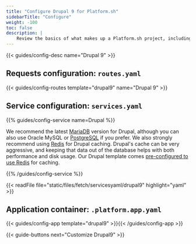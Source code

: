 ```yaml
---
title: "Configure Drupal 9 for Platform.sh"
sidebarTitle: "Configure"
weight: -100
toc: false
description: |
    Review the basics of what makes up a Platform.sh project, including its three principle configuration files and how to define them for Drupal.
---
```


{{< guides/config-desc name="Drupal 9" >}}

## Requests configuration: `routes.yaml`

{{< guides/config-routes template="drupal9" name="Drupal 9" >}}

## Service configuration: `services.yaml`

{{% guides/config-service name=Drupal %}}

We recommend the latest [MariaDB](../../../add-services/mysql/_index.md) version for Drupal,
although you can also use Oracle MySQL or [PostgreSQL](../../../add-services/postgresql.md) if you prefer.
We also strongly recommend using [Redis](../../../add-services/redis.md) for Drupal caching.
Drupal's cache can be very aggressive,
and keeping that data out of the database helps with both performance and disk usage.
Our Drupal template comes [pre-configured to use Redis](https://github.com/platformsh-templates/drupal9#user-content-customizations) for caching.

{{% /guides/config-service %}}

{{< readFile file="static/files/fetch/servicesyaml/drupal9" highlight="yaml" >}}

## Application container: `.platform.app.yaml`

{{< guides/config-app template="drupal9" >}}{{< /guides/config-app >}}

{{< guide-buttons next="Customize Drupal9" >}}

